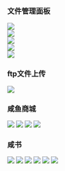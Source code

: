 ### 文件管理面板


![](https://github.com/ruoshy/demo/blob/master/rimg/sp.png)  
![](https://github.com/ruoshy/demo/blob/master/rimg/sp2.png)  
![](https://github.com/ruoshy/demo/blob/master/rimg/sp3.png)  
![](https://github.com/ruoshy/demo/blob/master/rimg/sp4.png)  
![](https://github.com/ruoshy/demo/blob/master/rimg/sp5.png)  



### ftp文件上传

![](https://github.com/ruoshy/demo/blob/master/rimg/ftp.png)  



### 咸鱼商城

![](https://github.com/ruoshy/demo/blob/master/rimg/mall1.png) 
![](https://github.com/ruoshy/demo/blob/master/rimg/mall2.png) 
![](https://github.com/ruoshy/demo/blob/master/rimg/mall3.png) 
![](https://github.com/ruoshy/demo/blob/master/rimg/mall4.png) 



### 咸书

![](https://github.com/ruoshy/demo/blob/master/rimg/rn1.png) 
![](https://github.com/ruoshy/demo/blob/master/rimg/rn2.png) 
![](https://github.com/ruoshy/demo/blob/master/rimg/rn3.png) 
![](https://github.com/ruoshy/demo/blob/master/rimg/rn4.png) 
![](https://github.com/ruoshy/demo/blob/master/rimg/rn5.png) 
![](https://github.com/ruoshy/demo/blob/master/rimg/rn6.png) 

